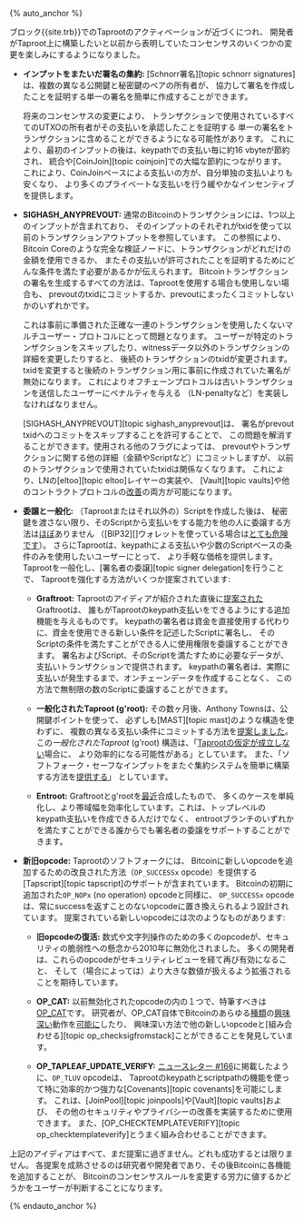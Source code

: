 {% auto_anchor %}

ブロック{{site.trb}}でのTaprootのアクティベーションが近づくにつれ、
開発者がTaproot上に構築したいと以前から表明していたコンセンサスのいくつかの変更を楽しみにするようになりました。

- **<!--cross-input-signature-aggregation-->インプットをまたいだ署名の集約:**
  [Schnorr署名][topic schnorr signatures]は、複数の異なる公開鍵と秘密鍵のペアの所有者が、
  協力して署名を作成したことを証明する単一の署名を簡単に作成することができます。

  将来のコンセンサスの変更により、
  トランザクションで使用されているすべてのUTXOの所有者がその支払いを承認したことを証明する
  単一の署名をトランザクションに含めることができるようになる可能性があります。
  これにより、最初のインプットの後は、keypathでの支払い毎に約16 vbyteが節約され、
  統合や[CoinJoin][topic coinjoin]での大幅な節約につながります。
  これにより、CoinJoinベースによる支払いの方が、自分単独の支払いよりも安くなり、
  より多くのプライベートな支払いを行う緩やかなインセンティブを提供します。

- **SIGHASH_ANYPREVOUT:** 通常のBitcoinのトランザクションには、1つ以上のインプットが含まれており、
  そのインプットのそれぞれがtxidを使って以前のトランザクションアウトプットを参照しています。
  この参照により、Bitcoin Coreのような完全な検証ノードに、トランザクションがどれだけの金額を使用できるか、
  またその支払いが許可されたことを証明するためにどんな条件を満たす必要があるかが伝えられます。
  Bitcoinトランザクションの署名を生成するすべての方法は、Taprootを使用する場合も使用しない場合も、
  prevoutのtxidにコミットするか、prevoutにまったくコミットしないかのいずれかです。

  これは事前に準備された正確な一連のトランザクションを使用したくないマルチユーザー・プロトコルにとって問題となります。
  ユーザーが特定のトランザクションをスキップしたり、witnessデータ以外のトランザクションの詳細を変更したりすると、
  後続のトランザクションのtxidが変更されます。
  txidを変更すると後続のトランザクション用に事前に作成されていた署名が無効になります。
  これによりオフチェーンプロトコルは古いトランザクションを送信したユーザーにペナルティを与える
  （LN-penaltyなど）を実装しなければなりません。

  [SIGHASH_ANYPREVOUT][topic sighash_anyprevout]は、
  署名がprevout txidへのコミットをスキップすることを許可することで、
  この問題を解消することができます。使用される他のフラグによっては、
  prevoutやトランザクションに関する他の詳細（金額やScriptなど）にコミットしますが、
  以前のトランザクションで使用されていたtxidは関係なくなります。
  これにより、LNの[eltoo][topic eltoo]レイヤーの実装や、
  [Vault][topic vaults]や他のコントラクトプロトコルの[改善][p4tr vaults]の両方が可能になります。

- **<!--delegation-and-generalization-->委譲と一般化:**
  （Taprootまたはそれ以外の）Scriptを作成した後は、
  秘密鍵を渡さない限り、そのScriptから支払いをする能力を他の人に委譲する方法は[ほぼ][rubin delegation]ありません
  （[BIP32][]ウォレットを使っている場合は[とても危険です][bip32 reverse derivation]）。
  さらにTaprootは、keypathによる支払いや少数のScriptベースの条件のみを使用したいユーザーにとって、
  より手軽な価格を提供します。Taprootを一般化し、[署名者の委譲][topic signer delegation]を行うことで、
  Taprootを強化する方法がいくつか提案されています:

  - **Graftroot:** Taprootのアイディアが紹介された直後に[提案された][maxwell graftroot]Graftrootは、
    誰もがTaprootのkeypath支払いをできるようにする追加機能を与えるものです。
    keypathの署名者は資金を直接使用する代わりに、資金を使用できる新しい条件を記述したScriptに署名し、
    そのScriptの条件を満たすことができる人に使用権限を委譲することができます。
    署名およびScript、そのScriptを満たすために必要なデータが、支払いトランザクションで提供されます。
    keypathの署名者は、実際に支払いが発生するまで、オンチェーンデータを作成することなく、
    この方法で無制限の数のScriptに委譲することができます。

  - **<!--generalized-taproot-g-root-->一般化されたTaproot (g'root):**
    その数ヶ月後、Anthony Townsは、公開鍵ポイントを使って、
    必ずしも[MAST][topic mast]のような構造を使わずに、
    複数の異なる支払い条件にコミットする方法を[提案しました][towns groot]。
    この*一般化されたTaproot* (g'root) 構造は、「[Taprootの仮定が成立しない][p4tr taproot assumption]場合に、
    より効率的になる可能性がある」としています。
    また、「ソフトフォーク・セーフなインプットをまたぐ集約システムを簡単に構築する方法を[提供する][sipa groot agg]」
    としています。

  - **Entroot:** Graftrootとg'rootを[最近][wuille entroot]合成したもので、
    多くのケースを単純化し、より帯域幅を効率化しています。これは、トップレベルのkeypath支払いを作成できる人だけでなく、
    entrootブランチのいずれかを満たすことができる誰からでも署名者の委譲をサポートすることができます。

- **<!--new-and-old-opcodes-->新旧opcode:** Taprootのソフトフォークには、
  Bitcoinに新しいopcodeを追加するための改良された方法（`OP_SUCCESSx` opcode）を提供する
  [Tapscript][topic tapscript]のサポートが含まれています。
  Bitcoinの初期に追加された`OP_NOPx` (no operation) opcodeと同様に、
  `OP_SUCCESSx` opcodeは、常にsuccessを返すことのないopcodeに置き換えられるよう設計されています。
  提案されている新しいopcodeには次のようなものがあります:

  - **<!--restore-old-opcodes-->旧opcodeの復活:**
    数式や文字列操作のための多くのopcodeが、セキュリティの脆弱性への懸念から2010年に無効化されました。
    多くの開発者は、これらのopcodeがセキュリティレビューを経て再び有効になること、
    そして（場合によっては）より大きな数値が扱えるよう拡張されることを期待しています。

  - **OP_CAT:** 以前無効化されたopcodeの内の１つで、特筆すべきは[OP_CAT][op_cat subtopic]です。
    研究者が、OP_CAT自体でBitcoinのあらゆる[種類][rubin pqc]の[興味深い][poelstra cat]動作を[可能に][keytrees]したり、
    興味深い方法で他の新しいopcodeと[組み合わせる][topic op_checksigfromstack]ことができることを発見しています。

  - **OP_TAPLEAF_UPDATE_VERIFY:** [ニュースレター #166][news166 tluv]に掲載したように、`OP_TLUV` opcodeは、
    Taprootのkeypathとscriptpathの機能を使って特に効率的かつ強力な[Covenants][topic covenants]を可能にします。
    これは、[JoinPool][topic joinpools]や[Vault][topic vaults]および、
    その他のセキュリティやプライバシーの改善を実装するために使用できます。
    また、[OP_CHECKTEMPLATEVERIFY][topic op_checktemplateverify]とうまく組み合わせることができます。

上記のアイディアはすべて、まだ提案に過ぎません。どれも成功するとは限りません。
各提案を成熟させるのは研究者や開発者であり、その後Bitcoinに各機能を追加することが、
Bitcoinのコンセンサスルールを変更する労力に値するかどうかをユーザーが判断することになります。

{% endauto_anchor %}

[news166 tluv]: /ja/newsletters/2021/09/15/#covenant-opcode-proposal-covenant-opcode
[wuille entroot]: https://gist.github.com/sipa/ca1502f8465d0d5032d9dd2465f32603
[towns groot]: https://gnusha.org/url/https://lists.linuxfoundation.org/pipermail/bitcoin-dev/2018-July/016249.html
[maxwell graftroot]: https://gnusha.org/url/https://lists.linuxfoundation.org/pipermail/bitcoin-dev/2018-February/015700.html
[p4tr multisignatures]: /ja/preparing-for-taproot/#マルチシグの概要
[p4tr vaults]: /ja/preparing-for-taproot/#vaultとtaproot
[rubin delegation]: /ja/newsletters/2021/03/24/#signing-delegation-under-existing-consensus-rules
[p4tr taproot assumption]: /ja/preparing-for-taproot/#協力は常にオプション
[op_cat subtopic]: /en/topics/op_checksigfromstack/#relationship-to-op_cat
[keytrees]: https://blockstream.com/2015/08/24/en-treesignatures/#h.2lysjsnoo7jd
[rubin pqc]: https://rubin.io/blog/2021/07/06/quantum-bitcoin/
[poelstra cat]: https://www.wpsoftware.net/andrew/blog/cat-and-schnorr-tricks-i.html
[bip32 reverse derivation]: https://github.com/bitcoin/bips/blob/master/bip-0032.mediawiki#implications
[sipa groot agg]: https://gnusha.org/url/https://lists.linuxfoundation.org/pipermail/bitcoin-dev/2018-October/016461.html
